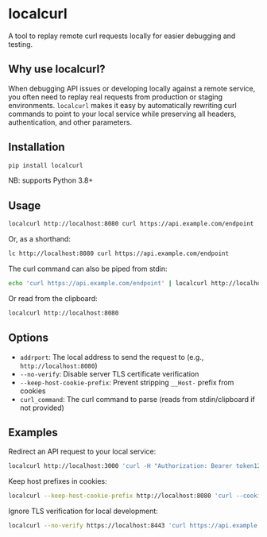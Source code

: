 # localcurl

A tool to replay remote curl requests locally for easier debugging and testing.

## Why use localcurl?

When debugging API issues or developing locally against a remote service, you often need to replay real requests from production or staging environments. `localcurl` makes it easy by automatically rewriting curl commands to point to your local service while preserving all headers, authentication, and other parameters.

## Installation

```bash
pip install localcurl
```
NB: supports Python 3.8+

## Usage

```bash
localcurl http://localhost:8080 curl https://api.example.com/endpoint
```
Or, as a shorthand:
```bash
lc http://localhost:8080 curl https://api.example.com/endpoint
```

The curl command can also be piped from stdin:
```bash
echo 'curl https://api.example.com/endpoint' | localcurl http://localhost:8080
```

Or read from the clipboard:
```bash
localcurl http://localhost:8080
```

## Options

- `addrport`: The local address to send the request to (e.g., `http://localhost:8080`)
- `--no-verify`: Disable server TLS certificate verification
- `--keep-host-cookie-prefix`: Prevent stripping `__Host-` prefix from cookies
- `curl_command`: The curl command to parse (reads from stdin/clipboard if not provided)

## Examples

Redirect an API request to your local service:
```bash
localcurl http://localhost:3000 'curl -H "Authorization: Bearer token123" https://api.example.com/users'
```

Keep host prefixes in cookies:
```bash
localcurl --keep-host-cookie-prefix http://localhost:8080 'curl --cookie "__Host-session=abc123" https://api.example.com/profile'
```

Ignore TLS verification for local development:
```bash
localcurl --no-verify https://localhost:8443 'curl https://api.example.com/secure-endpoint'
```